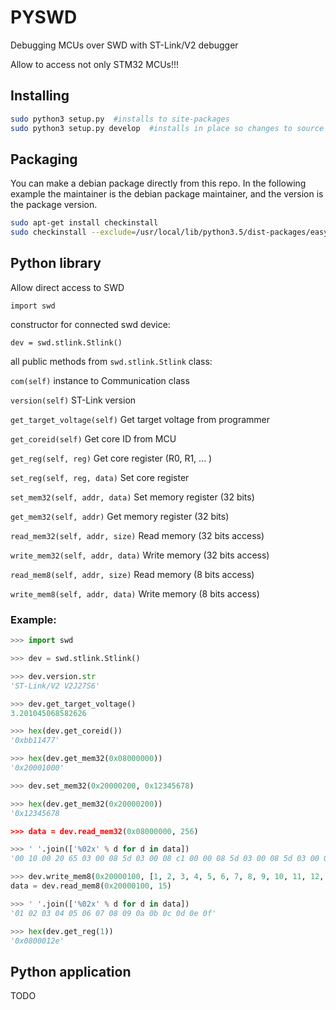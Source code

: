 # PYSWD

Debugging MCUs over SWD with ST-Link/V2 debugger

Allow to access not only STM32 MCUs!!!

## Installing
```bash
sudo python3 setup.py  #installs to site-packages
sudo python3 setup.py develop  #installs in place so changes to source apply instantly
```

## Packaging
You can make a debian package directly from this repo.  In the
following example the maintainer is the debian package maintainer, and the
version is the package version.
```bash
sudo apt-get install checkinstall
sudo checkinstall --exclude=/usr/local/lib/python3.5/dist-packages/easy-install.pth --pkgversion=0.0.2 --pkglicense=MIT --maintainer='someone@example.com' --requires=python-usb -y python3 setup.py install
```

## Python library

Allow direct access to SWD

`import swd`

constructor for connected swd device:

`dev = swd.stlink.Stlink()`

all public methods from `swd.stlink.Stlink` class:

`com(self)`
instance to Communication class

`version(self)`
ST-Link version

`get_target_voltage(self)`
Get target voltage from programmer

`get_coreid(self)`
Get core ID from MCU

`get_reg(self, reg)`
Get core register (R0, R1, ... )

`set_reg(self, reg, data)`
Set core register

`set_mem32(self, addr, data)`
Set memory register (32 bits)

`get_mem32(self, addr)`
Get memory register (32 bits)

`read_mem32(self, addr, size)`
Read memory (32 bits access)

`write_mem32(self, addr, data)`
Write memory (32 bits access)

`read_mem8(self, addr, size)`
Read memory (8 bits access)

`write_mem8(self, addr, data)`
Write memory (8 bits access)

### Example:

```Python
>>> import swd

>>> dev = swd.stlink.Stlink()

>>> dev.version.str
'ST-Link/V2 V2J27S6'

>>> dev.get_target_voltage()
3.201045068582626

>>> hex(dev.get_coreid())
'0xbb11477'

>>> hex(dev.get_mem32(0x08000000))
'0x20001000'

>>> dev.set_mem32(0x20000200, 0x12345678)

>>> hex(dev.get_mem32(0x20000200))
'0x12345678

>>> data = dev.read_mem32(0x08000000, 256)

>>> ' '.join(['%02x' % d for d in data])
'00 10 00 20 65 03 00 08 5d 03 00 08 c1 00 00 08 5d 03 00 08 5d 03 00 08 5d 03 00 08 5d 03 00 08'

>>> dev.write_mem8(0x20000100, [1, 2, 3, 4, 5, 6, 7, 8, 9, 10, 11, 12, 13, 14, 15])
data = dev.read_mem8(0x20000100, 15)

>>> ' '.join(['%02x' % d for d in data])
'01 02 03 04 05 06 07 08 09 0a 0b 0c 0d 0e 0f'

>>> hex(dev.get_reg(1))
'0x0800012e'
```

## Python application

TODO
